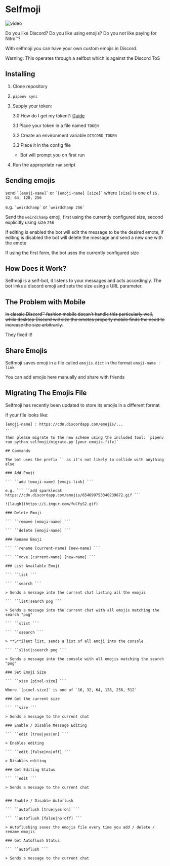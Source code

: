 # Selfmoji

![video](https://i.imgur.com/Jf1kGKm.gif)

Do you like Discord? Do you like using emojis? Do you not like paying for Nitro:tm:?

With selfmoji you can have your own custom emojis in Discord.

Warning: This operates through a selfbot which is against the Discord ToS

## Installing

1. Clone repository
2. `pipenv sync`
3. Supply your token:

    3.0 How do I get my token?: [Guide](https://github.com/Tyrrrz/DiscordChatExporter/wiki/Obtaining-Token-and-Channel-IDs)

    3.1 Place your token in a file named `TOKEN`

    3.2 Create an environment variable `DISCORD_TOKEN`

    3.3 Place it in the config file

      - Bot will prompt you on first run

4. Run the appropriate `run` script

## Sending emojis

send `` `[emoji-name]` `` or `` `[emoji-name] [size]` `` where `[size]` is one of `16, 32, 64, 128, 256`

e.g. `` `weirdchamp` `` or `` `weirdchamp 256` ``

Send the `weirdchamp` emoji, first using the currently configured size, second explicitly using size `256`

If editing is enabled the bot will edit the message to be the desired emote, if editing is disabled the bot will delete the message and send a new one with the emote

If using the first form, the bot uses the currently configured size

## How Does it Work?

Selfmoji is a self-bot, it listens to your messages and acts accordingly. The bot links a discord emoji and sets the size using a URL parameter.

## The Problem with Mobile

~~In classic Discord:tm: fashion mobile doesn't handle this particularly well, while desktop Discord will size the emotes properly mobile finds the need to increase the size arbitrarily.~~

They fixed it!

## Share Emojis

Selfmoji saves emoji in a file called `emojis.dict` in the format `emoji-name : link`

You can add emojis here manually and share with friends

## Migrating The Emojis File

Selfmoji has recently been updated to store its emojis in a different format

If your file looks like:

```
[emoji-name] : https://cdn.discordapp.com/emojis/...
...```

Then please migrate to the new scheme using the included tool: `pipenv run python selfmoji/migrate.py [your-emojis-file]`

## Commands

The bot uses the prefix `` as it's not likely to collide with anything else

### Add Emoji

``` ``add [emoji-name] [emoji-link] ```

e.g. ``` ``add sparklecat https://cdn.discordapp.com/emojis/654099753340239872.gif ```

![laugh](https://i.imgur.com/fuCfyS2.gif)

### Delete Emoji

``` ``remove [emoji-name] ```

``` ``delete [emoji-name] ```

### Rename Emoji

``` ``rename [current-name] [new-name] ```

``` ``move [current-name] [new-name] ```

### List Available Emoji

``` ``list ```

``` ``search ```

> Sends a message into the current chat listing all the emojis

``` ``list|search pog ```

> Sends a message into the current chat with all emojis matching the search "pog"

``` ``slist ```

``` ``ssearch ```

> **S**ilent list, sends a list of all emoji into the console

``` ``slist|ssearch pog ```

> Sends a message into the console with all emojis matching the search "pog"

### Set Emoji Size

``` ``size [pixel-size] ```

Where `[pixel-size]` is one of `16, 32, 64, 128, 256, 512`

### Get the current size

``` ``size ```

> Sends a message to the current chat

### Enable / Disable Message Editing

``` ``edit [true|yes|on] ```

> Enables editing

``` ``edit [false|no|off] ```

> Disables editing

### Get Editing Status

``` ``edit ```

> Sends a message to the current chat


### Enable / Disable Autoflush

``` ``autoflush [true|yes|on] ```

``` ``autoflush [false|no|off] ```

> Autoflushing saves the emojis file every time you add / delete / rename emojis

### Get Autoflush Status

``` ``autoflush ```

> Sends a message to the current chat